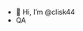 - 👋 Hi, I’m @clisk44
- QA

<!---
clisk44/clisk44 is a ✨ special ✨ repository because its `README.md` (this file) appears on your GitHub profile.
You can click the Preview link to take a look at your changes.
--->
